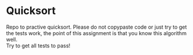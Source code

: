 # Quicksort

Repo to practive quicksort. Please do not copypaste code or just try to get the tests work, the point of this assignment is that you know this algorithm well.   
Try to get all tests to pass!